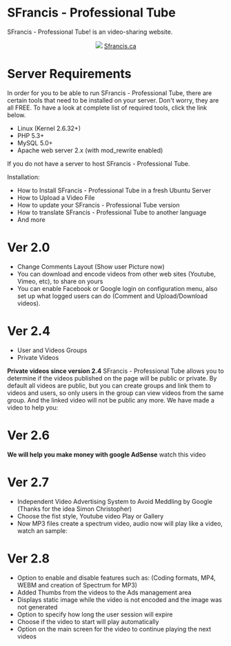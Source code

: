 # SFrancis - Professional Tube
SFrancis - Professional Tube! is an video-sharing website.

<div align="center">
<img src="http://www.sfrancis.ca/img/logo138x30.png">
<a href="https://www.sfrancis.ca/videos/sfrancisvideosharing_593081ac0acae6.00511554.mp4" target="_blank">Sfrancis.ca</a>
</div>

# Server Requirements

In order for you to be able to run SFrancis - Professional Tube, there are certain tools that need to be installed on your server. Don't worry, they are all FREE. To have a look at complete list of required tools, click the link below.

- Linux (Kernel 2.6.32+)
- PHP 5.3+
- MySQL 5.0+
- Apache web server 2.x (with mod_rewrite enabled)



If you do not have a server to host SFrancis - Professional Tube.

Installation:
- How to Install SFrancis - Professional Tube in a fresh Ubuntu Server
- How to Upload a Video File
- How to update your SFrancis - Professional Tube version
- How to translate SFrancis - Professional Tube to another language
- And more

# Ver 2.0
- Change Comments Layout (Show user Picture now)
- You can download and encode videos from other web sites (Youtube, Vimeo, etc), to share on yours
- You can enable Facebook or Google login on configuration menu, also set up what logged users can do (Comment and Upload/Download videos).

# Ver 2.4
- User and Videos Groups
- Private Videos

**Private videos since version 2.4** SFrancis - Professional Tube allows you to determine if the videos published on the page will be public or private.
By default all videos are public, but you can create groups and link them to videos and users, so only users in the group can view videos from the same group. And the linked video will not be public any more.
We have made a video to help you: 

# Ver 2.6
**We will help you make money with google AdSense** watch this video 

# Ver 2.7
- Independent Video Advertising System to Avoid Meddling by Google (Thanks for the idea Simon Christopher)
- Choose the fist style, Youtube video Play or Gallery
- Now MP3 files create a spectrum video, audio now will play like a video, watch an sample: 

# Ver 2.8
- Option to enable and disable features such as: (Coding formats, MP4, WEBM and creation of Spectrum for MP3)
- Added Thumbs from the videos to the Ads management area
- Displays static image while the video is not encoded and the image was not generated
- Option to specify how long the user session will expire
- Choose if the video to start will play automatically
- Option on the main screen for the video to continue playing the next videos
